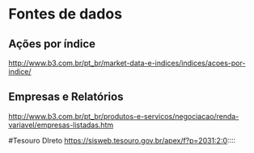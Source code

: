 # 

# Fontes de dados

## Ações por índice
http://www.b3.com.br/pt_br/market-data-e-indices/indices/acoes-por-indice/

## Empresas e Relatórios
http://www.b3.com.br/pt_br/produtos-e-servicos/negociacao/renda-variavel/empresas-listadas.htm

#Tesouro DIreto
https://sisweb.tesouro.gov.br/apex/f?p=2031:2:0::::

